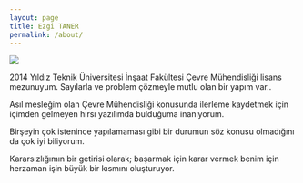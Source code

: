 ```yaml
---
layout: page
title: Ezgi TANER
permalink: /about/
---
```


<a target="_blank" href="https://imageshack.com/i/poFzYXLhj"><img src="http://imagizer.imageshack.us/v2/320x240q90/924/FzYXLh.jpg" border="0"></a>


2014 Yıldız Teknik Üniversitesi İnşaat Fakültesi Çevre Mühendisliği lisans mezunuyum.
Sayılarla ve problem çözmeyle mutlu olan bir yapım var..

Asıl mesleğim olan Çevre Mühendisliği konusunda ilerleme kaydetmek için içimden gelmeyen hırsı yazılımda bulduğuma inanıyorum. 

Birşeyin çok istenince yapılamaması gibi bir durumun söz konusu olmadığını da çok iyi biliyorum.

Kararsızlığımın bir getirisi olarak; başarmak için karar vermek benim için herzaman işin büyük bir kısmını oluşturuyor. 




